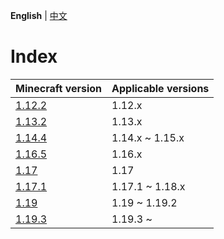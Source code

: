 **English** | [中文](README-zh_cn.md)

# Index

| Minecraft version | Applicable versions |
| --- | --- |
| [1.12.2](./phases/1.12.2-en_us.md) | 1.12.x |
| [1.13.2](./phases/1.13.2-en_us.md) | 1.13.x |
| [1.14.4](./phases/1.14.4-en_us.md) | 1.14.x ~ 1.15.x |
| [1.16.5](./phases/1.16.5-en_us.md) | 1.16.x |
| [1.17](./phases/1.17-en_us.md) | 1.17 |
| [1.17.1](./phases/1.17.1-en_us.md) | 1.17.1 ~ 1.18.x |
| [1.19](./phases/1.19-en_us.md) | 1.19 ~ 1.19.2 |
| [1.19.3](./phases/1.19.3-en_us.md) | 1.19.3 ~ |

